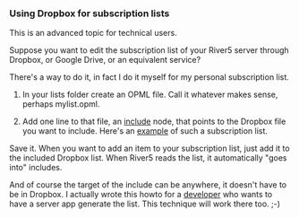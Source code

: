 ### Using Dropbox for subscription lists

This is an advanced topic for technical users.

Suppose you want to edit the subscription list of your River5 server through Dropbox, or Google Drive, or an equivalent service?

There's a way to do it, in fact I do it myself for my personal subscription list. 

1. In your lists folder create an OPML file. Call it whatever makes sense, perhaps mylist.opml.

2. Add one line to that file, an <a href="http://dev.opml.org/spec2.html#inclusion">include</a> node, that points to the Dropbox file you want to include. Here's an <a href="https://gist.github.com/scripting/2a123d7df5dbd6eb63668f4af38df544">example</a> of such a subscription list. 

Save it. When you want to add an item to your subscription list, just add it to the included Dropbox list. When River5 reads the list, it  automatically "goes into" includes. 

And of course the target of the include can be anywhere, it doesn't have to be in Dropbox. I actually wrote this howto for a <a href="https://github.com/scripting/river5/issues/10">developer</a> who wants to have a server app generate the list. This technique will work there too. ;-)

